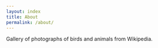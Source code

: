 ```yaml
---
layout: index
title: About
permalink: /about/
---
```


Gallery of photographs of birds and animals from Wikipedia.